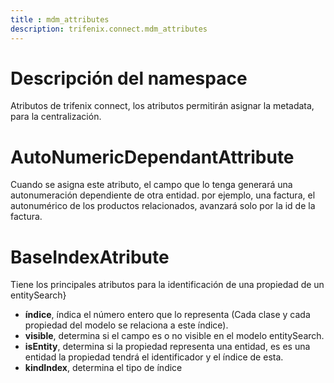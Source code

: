 ```yaml
---
title : mdm_attributes
description: trifenix.connect.mdm_attributes
---
```



# Descripción del namespace


Atributos de trifenix connect,
los atributos permitirán asignar la metadata, para la centralización.
# AutoNumericDependantAttribute
Cuando se asigna este atributo, el campo que lo tenga generará una autonumeración dependiente de otra entidad.
por ejemplo, una factura, el autonumérico de los productos relacionados, avanzará solo por la id de la factura.
# BaseIndexAtribute
Tiene los principales atributos para la identificación de una propiedad de un entitySearch}
* **índice**, índica el número entero que lo representa (Cada clase y cada propiedad del modelo se relaciona a este índice).
* **visible**, determina si el campo es o no visible en el modelo entitySearch.
* **isEntity**, determina si la propiedad representa una entidad, es es una entidad la propiedad tendrá el identificador y el índice de esta.
* **kindIndex**, determina el tipo de índice

